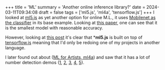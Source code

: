 +++
title = 'ML'
summary = 'Another online inference library?'
date = 2024-03-11T09:34:08
draft = false
tags = ['ml5.js', 'ml4a', 'tensorflow.js']
+++
I looked at [ml5.js](https://ml5js.org/about) as yet another option for online M.L., it uses [Mobilenet as the classifier](https://builtin.com/machine-learning/mobilenet) in its base example.
Looking at [this paper](https://dif7uuh3zqcps.cloudfront.net/wp-content/uploads/sites/11/2021/01/17192613/MNIST-Handwritten-Digit-Recognition-with-Different-CNN-Architectures.pdf), one can see that it is the smallest model with reasonable accuracy.

However, looking at [this post](https://dev.to/atapas/how-i-attempted-image-classification-in-the-browser-using-ml5-js-and-react-1lj3) it's clear that ***ml5.js** is built on top of [tensorflow.js](tensorflow.js) meaning that I'd only be redoing one of my projects in another language.

I later found out about ([ML for Artists, ml4a](https://ml4a.github.io/)) and saw that it has a lot of number detection demos ([1](https://ml4a.github.io/demos/convolution/), [2](https://ml4a.github.io/demos/convolution_all/), [3](https://ml4a.github.io/demos/f_mnist_input/), [4](https://ml4a.github.io/demos/f_mnist_grid/), [5](https://ml4a.github.io/demos/confusion_mnist/)).
